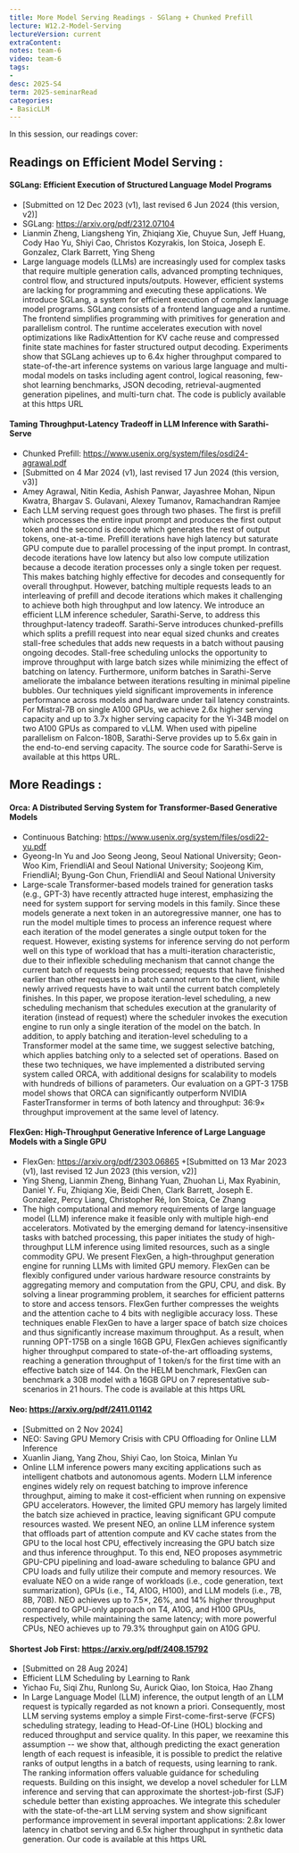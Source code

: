 ```yaml
---
title: More Model Serving Readings - SGlang + Chunked Prefill
lecture: W12.2-Model-Serving
lectureVersion: current
extraContent: 
notes: team-6
video: team-6   
tags:
- 
desc: 2025-S4
term: 2025-seminarRead
categories:
- BasicLLM
---
```





In this session, our readings cover: 



##  Readings on Efficient Model Serving : 


#### SGLang: Efficient Execution of Structured Language Model Programs
+ [Submitted on 12 Dec 2023 (v1), last revised 6 Jun 2024 (this version, v2)]
+ SGLang: https://arxiv.org/pdf/2312.07104
+ Lianmin Zheng, Liangsheng Yin, Zhiqiang Xie, Chuyue Sun, Jeff Huang, Cody Hao Yu, Shiyi Cao, Christos Kozyrakis, Ion Stoica, Joseph E. Gonzalez, Clark Barrett, Ying Sheng
+ Large language models (LLMs) are increasingly used for complex tasks that require multiple generation calls, advanced prompting techniques, control flow, and structured inputs/outputs. However, efficient systems are lacking for programming and executing these applications. We introduce SGLang, a system for efficient execution of complex language model programs. SGLang consists of a frontend language and a runtime. The frontend simplifies programming with primitives for generation and parallelism control. The runtime accelerates execution with novel optimizations like RadixAttention for KV cache reuse and compressed finite state machines for faster structured output decoding. Experiments show that SGLang achieves up to 6.4x higher throughput compared to state-of-the-art inference systems on various large language and multi-modal models on tasks including agent control, logical reasoning, few-shot learning benchmarks, JSON decoding, retrieval-augmented generation pipelines, and multi-turn chat. The code is publicly available at this https URL


#### Taming Throughput-Latency Tradeoff in LLM Inference with Sarathi-Serve
+ Chunked Prefill: https://www.usenix.org/system/files/osdi24-agrawal.pdf
+ [Submitted on 4 Mar 2024 (v1), last revised 17 Jun 2024 (this version, v3)]
+ Amey Agrawal, Nitin Kedia, Ashish Panwar, Jayashree Mohan, Nipun Kwatra, Bhargav S. Gulavani, Alexey Tumanov, Ramachandran Ramjee
+ Each LLM serving request goes through two phases. The first is prefill which processes the entire input prompt and produces the first output token and the second is decode which generates the rest of output tokens, one-at-a-time. Prefill iterations have high latency but saturate GPU compute due to parallel processing of the input prompt. In contrast, decode iterations have low latency but also low compute utilization because a decode iteration processes only a single token per request. This makes batching highly effective for decodes and consequently for overall throughput. However, batching multiple requests leads to an interleaving of prefill and decode iterations which makes it challenging to achieve both high throughput and low latency.
We introduce an efficient LLM inference scheduler, Sarathi-Serve, to address this throughput-latency tradeoff. Sarathi-Serve introduces chunked-prefills which splits a prefill request into near equal sized chunks and creates stall-free schedules that adds new requests in a batch without pausing ongoing decodes. Stall-free scheduling unlocks the opportunity to improve throughput with large batch sizes while minimizing the effect of batching on latency. Furthermore, uniform batches in Sarathi-Serve ameliorate the imbalance between iterations resulting in minimal pipeline bubbles.
Our techniques yield significant improvements in inference performance across models and hardware under tail latency constraints. For Mistral-7B on single A100 GPUs, we achieve 2.6x higher serving capacity and up to 3.7x higher serving capacity for the Yi-34B model on two A100 GPUs as compared to vLLM. When used with pipeline parallelism on Falcon-180B, Sarathi-Serve provides up to 5.6x gain in the end-to-end serving capacity. The source code for Sarathi-Serve is available at this https URL.

## More Readings : 


#### Orca: A Distributed Serving System for Transformer-Based Generative Models
+ Continuous Batching: https://www.usenix.org/system/files/osdi22-yu.pdf
+ Gyeong-In Yu and Joo Seong Jeong, Seoul National University; Geon-Woo Kim, FriendliAI and Seoul National University; Soojeong Kim, FriendliAI; Byung-Gon Chun, FriendliAI and Seoul National University
+ Large-scale Transformer-based models trained for generation tasks (e.g., GPT-3) have recently attracted huge interest, emphasizing the need for system support for serving models in this family. Since these models generate a next token in an autoregressive manner, one has to run the model multiple times to process an inference request where each iteration of the model generates a single output token for the request. However, existing systems for inference serving do not perform well on this type of workload that has a multi-iteration characteristic, due to their inflexible scheduling mechanism that cannot change the current batch of requests being processed; requests that have finished earlier than other requests in a batch cannot return to the client, while newly arrived requests have to wait until the current batch completely finishes. In this paper, we propose iteration-level scheduling, a new scheduling mechanism that schedules execution at the granularity of iteration (instead of request) where the scheduler invokes the execution engine to run only a single iteration of the model on the batch. In addition, to apply batching and iteration-level scheduling to a Transformer model at the same time, we suggest selective batching, which applies batching only to a selected set of operations. Based on these two techniques, we have implemented a distributed serving system called ORCA, with additional designs for scalability to models with hundreds of billions of parameters. Our evaluation on a GPT-3 175B model shows that ORCA can significantly outperform NVIDIA FasterTransformer in terms of both latency and throughput: 36:9× throughput improvement at the same level of latency.



#### FlexGen: High-Throughput Generative Inference of Large Language Models with a Single GPU
+ FlexGen: https://arxiv.org/pdf/2303.06865
+[Submitted on 13 Mar 2023 (v1), last revised 12 Jun 2023 (this version, v2)]
+ Ying Sheng, Lianmin Zheng, Binhang Yuan, Zhuohan Li, Max Ryabinin, Daniel Y. Fu, Zhiqiang Xie, Beidi Chen, Clark Barrett, Joseph E. Gonzalez, Percy Liang, Christopher Ré, Ion Stoica, Ce Zhang
+ The high computational and memory requirements of large language model (LLM) inference make it feasible only with multiple high-end accelerators. Motivated by the emerging demand for latency-insensitive tasks with batched processing, this paper initiates the study of high-throughput LLM inference using limited resources, such as a single commodity GPU. We present FlexGen, a high-throughput generation engine for running LLMs with limited GPU memory. FlexGen can be flexibly configured under various hardware resource constraints by aggregating memory and computation from the GPU, CPU, and disk. By solving a linear programming problem, it searches for efficient patterns to store and access tensors. FlexGen further compresses the weights and the attention cache to 4 bits with negligible accuracy loss. These techniques enable FlexGen to have a larger space of batch size choices and thus significantly increase maximum throughput. As a result, when running OPT-175B on a single 16GB GPU, FlexGen achieves significantly higher throughput compared to state-of-the-art offloading systems, reaching a generation throughput of 1 token/s for the first time with an effective batch size of 144. On the HELM benchmark, FlexGen can benchmark a 30B model with a 16GB GPU on 7 representative sub-scenarios in 21 hours. The code is available at this https URL



#### Neo: https://arxiv.org/pdf/2411.01142
+ [Submitted on 2 Nov 2024]
+ NEO: Saving GPU Memory Crisis with CPU Offloading for Online LLM Inference
+ Xuanlin Jiang, Yang Zhou, Shiyi Cao, Ion Stoica, Minlan Yu
+ Online LLM inference powers many exciting applications such as intelligent chatbots and autonomous agents. Modern LLM inference engines widely rely on request batching to improve inference throughput, aiming to make it cost-efficient when running on expensive GPU accelerators. However, the limited GPU memory has largely limited the batch size achieved in practice, leaving significant GPU compute resources wasted. We present NEO, an online LLM inference system that offloads part of attention compute and KV cache states from the GPU to the local host CPU, effectively increasing the GPU batch size and thus inference throughput. To this end, NEO proposes asymmetric GPU-CPU pipelining and load-aware scheduling to balance GPU and CPU loads and fully utilize their compute and memory resources. We evaluate NEO on a wide range of workloads (i.e., code generation, text summarization), GPUs (i.e., T4, A10G, H100), and LLM models (i.e., 7B, 8B, 70B). NEO achieves up to 7.5×, 26%, and 14% higher throughput compared to GPU-only approach on T4, A10G, and H100 GPUs, respectively, while maintaining the same latency; with more powerful CPUs, NEO achieves up to 79.3% throughput gain on A10G GPU.



#### Shortest Job First: https://arxiv.org/pdf/2408.15792
+ [Submitted on 28 Aug 2024]
+ Efficient LLM Scheduling by Learning to Rank
+ Yichao Fu, Siqi Zhu, Runlong Su, Aurick Qiao, Ion Stoica, Hao Zhang
+ In Large Language Model (LLM) inference, the output length of an LLM request is typically regarded as not known a priori. Consequently, most LLM serving systems employ a simple First-come-first-serve (FCFS) scheduling strategy, leading to Head-Of-Line (HOL) blocking and reduced throughput and service quality. In this paper, we reexamine this assumption -- we show that, although predicting the exact generation length of each request is infeasible, it is possible to predict the relative ranks of output lengths in a batch of requests, using learning to rank. The ranking information offers valuable guidance for scheduling requests. Building on this insight, we develop a novel scheduler for LLM inference and serving that can approximate the shortest-job-first (SJF) schedule better than existing approaches. We integrate this scheduler with the state-of-the-art LLM serving system and show significant performance improvement in several important applications: 2.8x lower latency in chatbot serving and 6.5x higher throughput in synthetic data generation. Our code is available at this https URL

